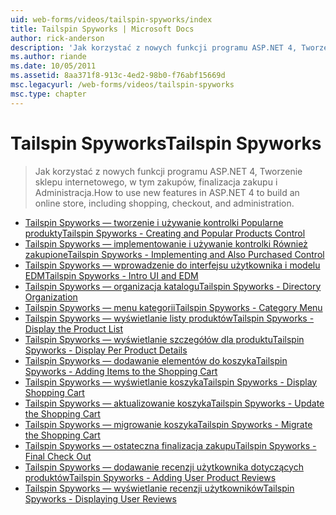```yaml
---
uid: web-forms/videos/tailspin-spyworks/index
title: Tailspin Spyworks | Microsoft Docs
author: rick-anderson
description: 'Jak korzystać z nowych funkcji programu ASP.NET 4, Tworzenie sklepu internetowego, w tym zakupów, finalizacja zakupu i Administracja.'
ms.author: riande
ms.date: 10/05/2011
ms.assetid: 8aa371f8-913c-4ed2-98b0-f76abf15669d
msc.legacyurl: /web-forms/videos/tailspin-spyworks
msc.type: chapter
---
```

<a name="tailspin-spyworks"></a><span data-ttu-id="c33b5-103">Tailspin Spyworks</span><span class="sxs-lookup"><span data-stu-id="c33b5-103">Tailspin Spyworks</span></span>
====================
> <span data-ttu-id="c33b5-104">Jak korzystać z nowych funkcji programu ASP.NET 4, Tworzenie sklepu internetowego, w tym zakupów, finalizacja zakupu i Administracja.</span><span class="sxs-lookup"><span data-stu-id="c33b5-104">How to use new features in ASP.NET 4 to build an online store, including shopping, checkout, and administration.</span></span>


- [<span data-ttu-id="c33b5-105">Tailspin Spyworks — tworzenie i używanie kontrolki Popularne produkty</span><span class="sxs-lookup"><span data-stu-id="c33b5-105">Tailspin Spyworks - Creating and Popular Products Control</span></span>](tailspin-spyworks-creating-and-using-the-popular-products-control.md)
- [<span data-ttu-id="c33b5-106">Tailspin Spyworks — implementowanie i używanie kontrolki Również zakupione</span><span class="sxs-lookup"><span data-stu-id="c33b5-106">Tailspin Spyworks - Implementing and Also Purchased Control</span></span>](tailspin-spyworks-implementing-and-using-the-also-purchased-control.md)
- [<span data-ttu-id="c33b5-107">Tailspin Spyworks — wprowadzenie do interfejsu użytkownika i modelu EDM</span><span class="sxs-lookup"><span data-stu-id="c33b5-107">Tailspin Spyworks - Intro UI and EDM</span></span>](tailspin-spyworks-intro-ui-and-edm.md)
- [<span data-ttu-id="c33b5-108">Tailspin Spyworks — organizacja katalogu</span><span class="sxs-lookup"><span data-stu-id="c33b5-108">Tailspin Spyworks - Directory Organization</span></span>](tailspin-spyworks-directory-organization.md)
- [<span data-ttu-id="c33b5-109">Tailspin Spyworks — menu kategorii</span><span class="sxs-lookup"><span data-stu-id="c33b5-109">Tailspin Spyworks - Category Menu</span></span>](tailspin-spyworks-category-menu.md)
- [<span data-ttu-id="c33b5-110">Tailspin Spyworks — wyświetlanie listy produktów</span><span class="sxs-lookup"><span data-stu-id="c33b5-110">Tailspin Spyworks - Display the Product List</span></span>](tailspin-spyworks-display-the-product-list.md)
- [<span data-ttu-id="c33b5-111">Tailspin Spyworks — wyświetlanie szczegółów dla produktu</span><span class="sxs-lookup"><span data-stu-id="c33b5-111">Tailspin Spyworks - Display Per Product Details</span></span>](tailspin-spyworks-display-per-product-details.md)
- [<span data-ttu-id="c33b5-112">Tailspin Spyworks — dodawanie elementów do koszyka</span><span class="sxs-lookup"><span data-stu-id="c33b5-112">Tailspin Spyworks - Adding Items to the Shopping Cart</span></span>](tailspin-spyworks-adding-items-to-the-shopping-cart.md)
- [<span data-ttu-id="c33b5-113">Tailspin Spyworks — wyświetlanie koszyka</span><span class="sxs-lookup"><span data-stu-id="c33b5-113">Tailspin Spyworks - Display Shopping Cart</span></span>](tailspin-spyworks-display-shopping-cart.md)
- [<span data-ttu-id="c33b5-114">Tailspin Spyworks — aktualizowanie koszyka</span><span class="sxs-lookup"><span data-stu-id="c33b5-114">Tailspin Spyworks - Update the Shopping Cart</span></span>](tailspin-spyworks-update-the-shopping-cart.md)
- [<span data-ttu-id="c33b5-115">Tailspin Spyworks — migrowanie koszyka</span><span class="sxs-lookup"><span data-stu-id="c33b5-115">Tailspin Spyworks - Migrate the Shopping Cart</span></span>](tailspin-spyworks-migrate-the-shopping-cart.md)
- [<span data-ttu-id="c33b5-116">Tailspin Spyworks — ostateczna finalizacja zakupu</span><span class="sxs-lookup"><span data-stu-id="c33b5-116">Tailspin Spyworks - Final Check Out</span></span>](tailspin-spyworks-final-check-out.md)
- [<span data-ttu-id="c33b5-117">Tailspin Spyworks — dodawanie recenzji użytkownika dotyczących produktów</span><span class="sxs-lookup"><span data-stu-id="c33b5-117">Tailspin Spyworks - Adding User Product Reviews</span></span>](tailspin-spyworks-adding-user-product-reviews.md)
- [<span data-ttu-id="c33b5-118">Tailspin Spyworks — wyświetlanie recenzji użytkowników</span><span class="sxs-lookup"><span data-stu-id="c33b5-118">Tailspin Spyworks - Displaying User Reviews</span></span>](tailspin-spyworks-displaying-user-reviews.md)
